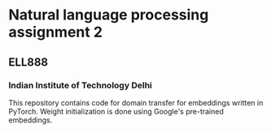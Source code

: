 # Natural language processing assignment 2
## ELL888
### Indian Institute of Technology Delhi

This repository contains code for domain transfer for embeddings written in PyTorch. Weight initialization is done using Google's pre-trained embeddings.